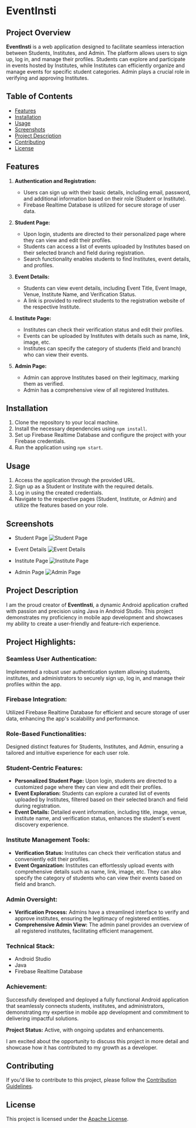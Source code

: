 # EventInsti

## Project Overview

**EventInsti** is a web application designed to facilitate seamless interaction between Students, Institutes, and Admin. The platform allows users to sign up, log in, and manage their profiles. Students can explore and participate in events hosted by Institutes, while Institutes can efficiently organize and manage events for specific student categories. Admin plays a crucial role in verifying and approving Institutes.

## Table of Contents

- [Features](#features)
- [Installation](#installation)
- [Usage](#usage)
- [Screenshots](#screenshots)
- [Project Description](#project-description)
- [Contributing](#contributing)
- [License](#license)

## Features

1. **Authentication and Registration:**
   - Users can sign up with their basic details, including email, password, and additional information based on their role (Student or Institute).
   - Firebase Realtime Database is utilized for secure storage of user data.

2. **Student Page:**
   - Upon login, students are directed to their personalized page where they can view and edit their profiles.
   - Students can access a list of events uploaded by Institutes based on their selected branch and field during registration.
   - Search functionality enables students to find Institutes, event details, and profiles.

3. **Event Details:**
   - Students can view event details, including Event Title, Event Image, Venue, Institute Name, and Verification Status.
   - A link is provided to redirect students to the registration website of the respective Institute.

4. **Institute Page:**
   - Institutes can check their verification status and edit their profiles.
   - Events can be uploaded by Institutes with details such as name, link, image, etc.
   - Institutes can specify the category of students (field and branch) who can view their events.

5. **Admin Page:**
   - Admin can approve Institutes based on their legitimacy, marking them as verified.
   - Admin has a comprehensive view of all registered Institutes.

## Installation

1. Clone the repository to your local machine.
2. Install the necessary dependencies using `npm install`.
3. Set up Firebase Realtime Database and configure the project with your Firebase credentials.
4. Run the application using `npm start`.

## Usage

1. Access the application through the provided URL.
2. Sign up as a Student or Institute with the required details.
3. Log in using the created credentials.
4. Navigate to the respective pages (Student, Institute, or Admin) and utilize the features based on your role.

## Screenshots

- Student Page
  ![Student Page](screenshots/student_page.png)

- Event Details
  ![Event Details](screenshots/event_details.png)

- Institute Page
  ![Institute Page](screenshots/institute_page.png)

- Admin Page
  ![Admin Page](screenshots/admin_page.png)

## Project Description

I am the proud creator of **EventInsti**, a dynamic Android application crafted with passion and precision using Java in Android Studio. This project demonstrates my proficiency in mobile app development and showcases my ability to create a user-friendly and feature-rich experience.

## Project Highlights:

### Seamless User Authentication:
Implemented a robust user authentication system allowing students, institutes, and administrators to securely sign up, log in, and manage their profiles within the app.

### Firebase Integration:
Utilized Firebase Realtime Database for efficient and secure storage of user data, enhancing the app's scalability and performance.

### Role-Based Functionalities:
Designed distinct features for Students, Institutes, and Admin, ensuring a tailored and intuitive experience for each user role.

### Student-Centric Features:
- **Personalized Student Page:** Upon login, students are directed to a customized page where they can view and edit their profiles.
- **Event Exploration:** Students can explore a curated list of events uploaded by Institutes, filtered based on their selected branch and field during registration.
- **Event Details:** Detailed event information, including title, image, venue, institute name, and verification status, enhances the student's event discovery experience.

### Institute Management Tools:
- **Verification Status:** Institutes can check their verification status and conveniently edit their profiles.
- **Event Organization:** Institutes can effortlessly upload events with comprehensive details such as name, link, image, etc. They can also specify the category of students who can view their events based on field and branch.

### Admin Oversight:
- **Verification Process:** Admins have a streamlined interface to verify and approve institutes, ensuring the legitimacy of registered entities.
- **Comprehensive Admin View:** The admin panel provides an overview of all registered institutes, facilitating efficient management.

### Technical Stack:
- Android Studio
- Java
- Firebase Realtime Database

### Achievement:
Successfully developed and deployed a fully functional Android application that seamlessly connects students, institutes, and administrators, demonstrating my expertise in mobile app development and commitment to delivering impactful solutions.

**Project Status:** Active, with ongoing updates and enhancements.

I am excited about the opportunity to discuss this project in more detail and showcase how it has contributed to my growth as a developer.

## Contributing

If you'd like to contribute to this project, please follow the [Contribution Guidelines](CONTRIBUTING.md).

## License

This project is licensed under the [Apache License](LICENSE).
